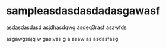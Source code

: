 # sampleasdasdasdadasgawasf
asdasdasdasd
asjdhasdqwg
asdeq3rasf 
asawfds

asgawgsajq w gasivas g
a
asaw as 
asdasfasg
